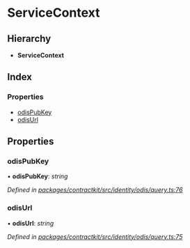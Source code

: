 # ServiceContext

## Hierarchy

* **ServiceContext**

## Index

### Properties

* [odisPubKey](../interfaces/_identity_odis_query_.servicecontext.md#odispubkey)
* [odisUrl](../interfaces/_identity_odis_query_.servicecontext.md#odisurl)

## Properties

### odisPubKey

• **odisPubKey**: _string_

_Defined in_ [_packages/contractkit/src/identity/odis/query.ts:76_](https://github.com/celo-org/celo-monorepo/blob/master/packages/contractkit/src/identity/odis/query.ts#L76)

### odisUrl

• **odisUrl**: _string_

_Defined in_ [_packages/contractkit/src/identity/odis/query.ts:75_](https://github.com/celo-org/celo-monorepo/blob/master/packages/contractkit/src/identity/odis/query.ts#L75)

